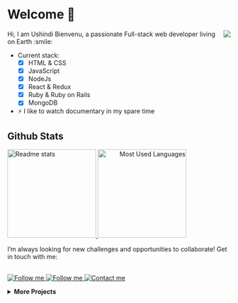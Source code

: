 <h1>Welcome 👋</h1>
<img align="right" src="https://user-images.githubusercontent.com/26736582/178106774-df89d946-f591-4b54-b67e-4ce5bcc2c1ba.gif">
<p align="left">
    Hi, I am Ushindi Bienvenu, a passionate Full-stack web developer living on Earth :smile:

- Current stack:<br>
    - [x] HTML & CSS 
    - [x] JavaScript
    - [x] NodeJs
    - [x] React & Redux
    - [x] Ruby & Ruby on Rails
    - [x] MongoDB

- ⚡ I like to watch documentary in my spare time 
    
</p>

## Github Stats
<p align="left">
    <a href="https://github-readme-stats.vercel.app/api?username=bienvenuushindi&theme=radical&show_icons=true" align="left">
        <img height="200" alt="Readme stats" src="https://github-readme-stats.vercel.app/api?username=bienvenuushindi&theme=graywhite&show_icons=true&icon_color=a960ff" />
    </a>
    <a href="https://github.com/bienvenuushindi/github-readme-stats" align="right">
        <img height="200" alt="Most Used Languages" src="https://github-readme-stats.vercel.app/api/top-langs/?username=bienvenuushindi&theme=graywhite&layout=compact)" />
    </a>
</p>
I’m always looking for new challenges and opportunities to collaborate! Get in touch with me:<br><br>
<p align="left">
   <a href="https://www.linkedin.com/in/usbbush/">
        <img alt="Follow me" src="https://img.shields.io/badge/-LinkedIn-%23a960ff?style=for-the-badge&logo=linkedin">
    </a> 
    <a href="https://twitter.com/usbbush">
        <img alt="Follow me" src="https://img.shields.io/twitter/follow/usbbush?color=%23a960ff&label=%20%20%20Follow%20me&logo=twitter&style=for-the-badge">
    </a>
    <a href="mailto:jeanbienvenusb@gmail.com">
        <img alt="Contact me" src="https://img.shields.io/badge/Gmail-D14836?style=for-the-badge&logo=gmail&logoColor=white">
    </a>
</p>

<details>
    <summary><strong>More Projects</strong></summary>
 
  - [Calculator](https://codepen.io/usbbush/pen/rNGvLvx)  Built with React.
  - [25 + 5 Clock](https://codepen.io/usbbush/details/OJxwmwN)  Built with React.
  
 </details>
<!-- <a href="">
        <img alt="Etch-a-Sketch" src="https://github-readme-stats.vercel.app/api/pin/?username=bienvenuushindi&repo=Etch-a-Sketch&theme=graywhite" />
    </a> --->
